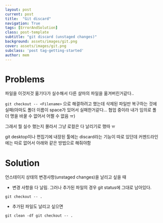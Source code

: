```yaml
---
layout: post
current: post
title:  "Git discard"
navigation: True
tags: [ErrorAndSolution]
class: post-template
subtitle: "git discard (unstaged changes)"
background: assets/images/git.png
cover: assets/images/git.png
subclass: 'post tag-getting-started'
author: mem
---
```


# Problems
파일을 이것저것 옮기다가 실수해서 다른 살마의 파일을 옮겨버린거같다..

`git checkout -- <Filename>` 으로 해결하려고 했는데 삭제된 파일만 복구하는 것에 실패(아마도 폴더 이름이 space가 있어서 실패한거같다... 협업 중이라 내가 임의로 폴더 명을 바꿀 수 없어서 어쩔 수 없음 ㅠ)

그래서 뭘 실수 했는지 몰라서 그냥 로컬은 다 날리기로 했따 ㅠ

git desktop이나 편집기에 내장된 툴에는 discard라는 기능이 따로 있던데 커멘드라인에는 따로 없어서 아래와 같은 방법으로 해줘야함

# Solution

언스테이지 상태의 변경사항(unstaged changes)을 날리고 싶을 때

* 변경 사항을 다 날림. 그러나 추가된 파일의 경우 git status에 그대로 남아있다.

`git checkout -- .`

* 추가된 파일도 날리고 싶으면

`
git clean -df
git checkout -- .
`